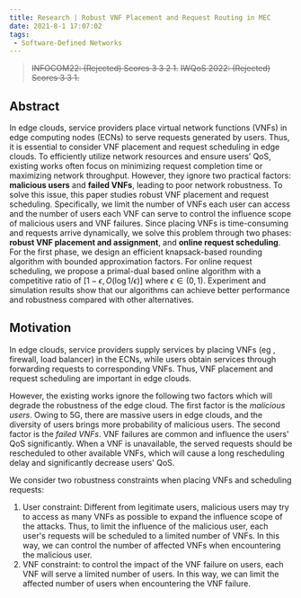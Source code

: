 ```yaml
---
title: Research | Robust VNF Placement and Request Routing in MEC
date: 2021-8-1 17:07:02
tags:
 - Software-Defined Networks
---
```


> ~~INFOCOM22: (Rejected) Scores 3 3 2 1.~~
> ~~IWQoS 2022: (Rejected) Scores 3 3 1.~~

## Abstract

In edge clouds, service providers place virtual network functions (VNFs) in edge computing nodes (ECNs) to serve requests generated by users. Thus, it is essential to consider VNF placement and request scheduling in edge clouds. To efficiently utilize network resources and ensure users’ QoS, existing works often focus on minimizing request completion time or maximizing network throughput. However, they ignore two practical factors: **malicious users** and **failed VNFs**, leading to poor network robustness.
To solve this issue, this paper studies robust VNF placement and request scheduling. Specifically, we limit the number of VNFs each user can access and the number of users each VNF can serve to control the influence scope of malicious users and VNF failures.
Since placing VNFs is time-consuming and requests arrive dynamically, we solve this problem through two phases: **robust VNF placement and assignment**, and **online request scheduling**. For the first phase, we design an efficient knapsack-based rounding algorithm with bounded approximation factors. For online request scheduling, we propose a primal-dual based online algorithm with a competitive ratio of $[1-\epsilon, O(\log 1/\epsilon)]$ where $\epsilon \in (0,1)$. Experiment and simulation results show that our algorithms can achieve better performance and robustness compared with other alternatives.

## Motivation

In edge clouds, service providers supply services by placing VNFs (eg , firewall, load balancer) in the ECNs, while users obtain services through forwarding requests to corresponding VNFs. Thus, VNF placement and request scheduling are important in edge clouds.

However, the existing works ignore the following two factors which will degrade the robustness of the edge cloud.
The first factor is the *malicious users*. Owing to 5G, there are massive users in edge clouds, and the diversity of users brings more probability of malicious users.
The second factor is the *failed VNFs*. VNF failures are common and influence the users' QoS significantly. When a VNF is unavailable, the served requests should be rescheduled to other available VNFs, which will cause a long rescheduling delay and significantly decrease users' QoS.

We consider two robustness constraints when placing VNFs and scheduling requests:

1. User constraint:  Different from legitimate users, malicious users may try to access as many VNFs as possible to expand the influence scope of the attacks. Thus, to limit the influence of the malicious user, each user's requests will be scheduled to a limited number of VNFs. In this way, we can control the number of affected VNFs when encountering the malicious user.
2. VNF constraint: to control the impact of the VNF failure on users, each VNF will serve a limited number of users. In this way, we can limit the affected number of users when encountering the VNF failure.
